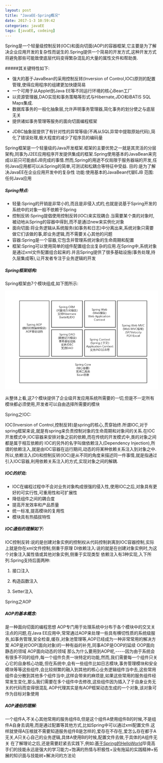 ```yaml
---
layout: post
title: "JavaEE-Spring概况"
date: 2017-1-3 10:59:42
categories: javaEE
tags: [javaEE, codeing]
---
```


Spring是一个轻量级控制反转(IOC)和面向切面(AOP)的容器框架,它主要是为了解决企业应用开发的复杂性而诞生的.Spring提供一个简易的开发方式,这种开发方式将避免那些可能致使底层代码变得繁杂混乱的大量的属性文件和帮助类.

#####其关键特性如下:

* 强大的基于JavaBean的采用控制反转(Inversion of Control,IOC)原则的配置管理,使得应用程序的组建更加快捷简易
* 一个可用于从Applet到Java EE等不同运行环境的核心Bean工厂
* 以资源管理器,DAO实现和事务策略等形式与Hibernate,JDO和iBATIS SQL Maps集成.
* 数据库事务的一般化抽象层,允许声明事务管理器,简化事务的划分使之与底层无关
* 提供诸如事务管理等服务的面向切面编程框架

<!-- more -->

* JDBC抽象层提供了有针对性的异常等级(不再从SQL异常中提取原始代码),简化了错误处理,极大程度的减少了程序员的编码量

Spring框架是一个轻量级的Java开发框架.框架的主要优势之一就是其灵活的分层架构,同事为J2EE应用程序开发提供集成的框架.Spring使用基本的JavaBean来完成以前只可能由EJB完成的事情.然而,Spring的用途不仅局限于服务器端的开发,任何Java应用都可以从Spring的简单,可测试和松耦合等特征中受益.
目的:是为了解决JavaEE在企业应用开发中的复杂性
功能:使用基本的JavaBean代替EJB
范围:任何Java应用

##### Spring特点:

* 轻量:Spring的开销是非常小的,而且是非侵入式的,也就是说基于Spring开发的系统中的对象一般不依赖于Spring
* 控制反转:Spring提倡使用控制反转(IOC)来实现耦合.当需要某个类的对象时,被动地从Spring的容器中得到,而不是通过new来实例化对象
* 面向切面:将业务逻辑从系统服务(如事务和日志)中分离出来,系统对象只需要做它们该做的事,即业务逻辑,而不需要关心其他的问题
* 容器:Spring是一个容器,它包含并管理系统对象的生命周期和配置
* 框架:Spring可以使用简单的组件配置组合出复杂的应用.在Spring中,系统对象是通过xml文件配置组合起来的.并且Spring提供了很多基础设施(事务处理,持久层集成等),让开发者专注于业务逻辑的开发

##### Spring框架结构:

Spring框架由7个模块组成,如下图所示:

![spring-jiagou](/images/javaee/spring-jiagou.png)

从整体上看,这7个模块提供了企业级开发应用系统所需要的一切,但是不一定所有模块都必须使用,开发者可以自由选择所需要的模块

<font color="#242424">Spring之IOC:</font>

IOC(Inversion of Control,控制反转)是spring的核心,贯穿始终.所谓IOC,对于spring框架来说,就是有spring来负责控制对象的生命周期和对象间的关系.在IOC开发模式中,IOC容器来安排对象之前的依赖,而在传统的开发模式中,类的对象之间都是属于相互依赖的
IOC的另外的名字叫做依赖注入(Dependency Injection),所谓的依赖注入,就是由IOC容器在运行期间,动态的将某种依赖关系注入到对象之中.所以,依赖注入(DI)和控制反转(IOC)是从不同的角度来描述同一件事情,就是指通过引入IOC容器,利用依赖关系注入的方式,实现对象之间的解耦.

##### IOC的好处:

* IOC在编程过程中不会对业务对象构成很强的侵入性,使用IOC之后,对象具有更好的可实行性,可重用性和可扩展性
* 降低组件之间的耦合度
* 提高开发效率和产品质量
* 统一标准,提高模块的复用性
* 模块具有热插拔特性

##### IOC通俗的理解如下:

IOC控制反转:说的是创建对象实例的控制权从代码控制剥离到IOC容器控制,实际上就是你在xml文件控制,侧重于原理
DI依赖注入:说的就是在创建对象实例时,为这个对象注入属性值或其他对象实例,侧重于实现类型
依赖注入有3种实现,入下所列.Spring支持后面两种:

1. 接口注入

2. 构造函数注入

3. Setter注入

<font color="#242424">Spring之AOP</font>

##### AOP的基本概念:

是一种面向切面的编程思想
AOP专门用于处理系统中分布于各个模块中的交叉关注点的问题,在Java EE应用中,常常通过AOP来处理一些具有横切性质的系统级服务,如事务管理,安全检查,缓存,对象池管理等,AOP已经成为一种非常常用的解决方案
AOP是对OOP(面向对象)的一种有益的补充,同事AOP是OOP的延续
OOP面向静态的领域
AOP面向动态的领域
那么为什么要用到AOP呢,-----因为由于系统会有很多不同的组件,每一个组件负责一块特定的功能,然而,我们需要每一个组件只关心它的自身核心功能,但在系统中,会有一些组件比如日志模块,事务管理模块和安全模块等等这些组件,会比较频繁的融入到其他的核心业务逻辑组件当中去,这些常用组件会分散到其他多个组件当中,这样会带来的麻烦是,如果这些常用的服务组件经常发生变化,那么我们需要在多个组件中去修改,这些组件因为插入了于自身业务无关的代码而变得很混乱
AOP代理其实是有AOP框架动态生成的一个对象,该对象可作为目标对象使用

##### AOP通俗的理解:

一个组件A,不关心其他常用的服务组件B,但是这个组件A使用组件B的时候,不是组件A自身去调用,而是通过配置等其他方式,比如Spring中可以通过xml配置文件.这样就使得A压根就不需要知道服务组件B是怎样的,爱存在不存在,爱怎么存在都于A无关,A只关心自己的业务逻辑,具体A使用B的时候,配置文件去做,于具体的A组件无关
在了解理论之后,还是需要赶紧去实践下,例如:[基于Spring的HelloWorld][]毕竟高手们的技能永远是强大的学习能力+饱满的热情与积极性+没有拖延的实践精神+拓展的知识面与技能树+解决问的方法论

[基于Spring的HelloWorld]:https://cgstudios.github.io/javaee/2017/01/02/javaEE-helloworld.html
